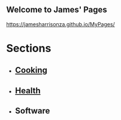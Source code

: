 ## Welcome to James' Pages

https://jamesharrisonza.github.io/MyPages/

# Sections
* ## [Cooking](https://jamesharrisonza.github.io/MyPages/Cooking)
* ## [Health](https://jamesharrisonza.github.io/MyPages/Health/)
* ## Software
